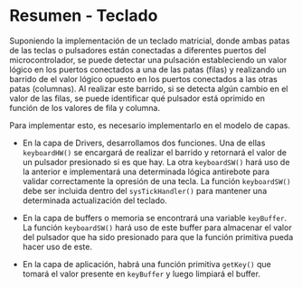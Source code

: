 
# Resumen - Teclado

Suponiendo la implementación de un teclado matricial, donde ambas patas de las teclas o pulsadores están conectadas a diferentes puertos del microcontrolador, se puede detectar una pulsación estableciendo un valor lógico en los puertos conectados a una de las patas (filas) y realizando un barrido de el valor lógico opuesto en los puertos conectados a las otras patas (columnas). Al realizar este barrido, si se detecta algún cambio en el valor de las filas, se puede identificar qué pulsador está oprimido en función de los valores de fila y columna.

Para implementar esto, es necesario implementarlo en el modelo de capas.

- En la capa de Drivers, desarrollamos dos funciones. Una de ellas `keyboardHW()` se encargará de realizar el barrido y retornará el valor de un pulsador presionado si es que hay. La otra `keyboardSW()` hará uso de la anterior e implementará una determinada lógica antirebote para validar correctamente la opresión de una tecla. La función `keyboardSW()` debe ser incluida dentro del `sysTickHandler()` para mantener una determinada actualización del teclado.

- En la capa de buffers o memoria se encontrará una variable `keyBuffer`. La función `keyboardSW()` hará uso de este buffer para almacenar el valor del pulsador que ha sido presionado para que la función primitiva pueda hacer uso de este.

- En la capa de aplicación, habrá una función primitiva `getKey()` que tomará el valor presente en `keyBuffer` y luego limpiará el buffer.
